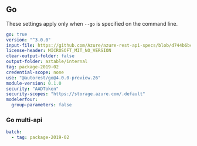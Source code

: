 ## Go

These settings apply only when `--go` is specified on the command line.

<!-- Original autorest command used by Chris Scott -->
<!-- autorest --use=@autorest/go@4.0.0-preview.20 https://raw.githubusercontent.com/Azure/azure-rest-api-specs/master/specification/cosmos-db/data-plane/readme.md --tag=package-2019-02 --file-prefix="zz_generated_" --modelerfour.lenient-model-deduplication --license-header=MICROSOFT_MIT_NO_VERSION --output-folder=aztables --module=aztables --openapi-type="data-plane" --credential-scope=none -->

``` yaml
go: true
version: "^3.0.0"
input-file: https://github.com/Azure/azure-rest-api-specs/blob/d744b6bcb95ab4034832ded556dbbe58f4287c5b/specification/cosmos-db/data-plane/Microsoft.Tables/preview/2019-02-02/table.json
license-header: MICROSOFT_MIT_NO_VERSION
clear-output-folder: false
output-folder: aztable/internal
tag: package-2019-02
credential-scope: none
use: "@autorest/go@4.0.0-preview.26"
module-version: 0.1.0
security: "AADToken"
security-scopes: "https://storage.azure.com/.default"
modelerfour:
  group-parameters: false
```

### Go multi-api

``` yaml $(go) && $(multiapi)
batch:
  - tag: package-2019-02
```